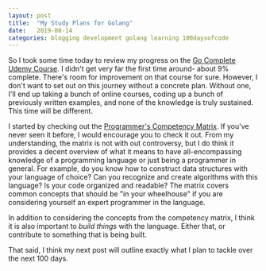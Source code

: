 ```yaml
---
layout: post
title:  "My Study Plans for Golang"
date:   2019-08-14
categories: blogging development golang learning 100daysofcode
---
```


So I took some time today to review my progress on the [Go Complete Udemy Course](https://www.udemy.com/go-the-complete-developers-guide). I didn't get very far the first time around- about 9% complete. There's room for improvement on that course for sure. However, I don't want to set out on this journey without a concrete plan. Without one, I'll end up taking a bunch of online courses, coding up a bunch of previously written examples, and none of the knowledge is truly sustained.  This time will be different.

I started by checking out the [Programmer's Competency Matrix](http://sijinjoseph.com/programmer-competency-matrix/). If you've never seen it before, I would encourage you to check it out. From my understanding, the matrix is not with out controversy, but I do think it provides a decent overview of what it means to have all-encompassing knowledge of a programming language or just being a programmer in general. For example, do you know how to construct data structures with your language of choice? Can you recognize and create algorithms with this language? Is your code organized and readable? The matrix covers common concepts that should be "in your wheelhouse" if you are considering yourself an expert programmer in the language.

In addition to considering the concepts from the competency matrix, I think it is also important to _build things_ with the language. Either that, or contribute to something that is being built.

That said, I think my next post will outline exactly what I plan to tackle over the next 100 days.
